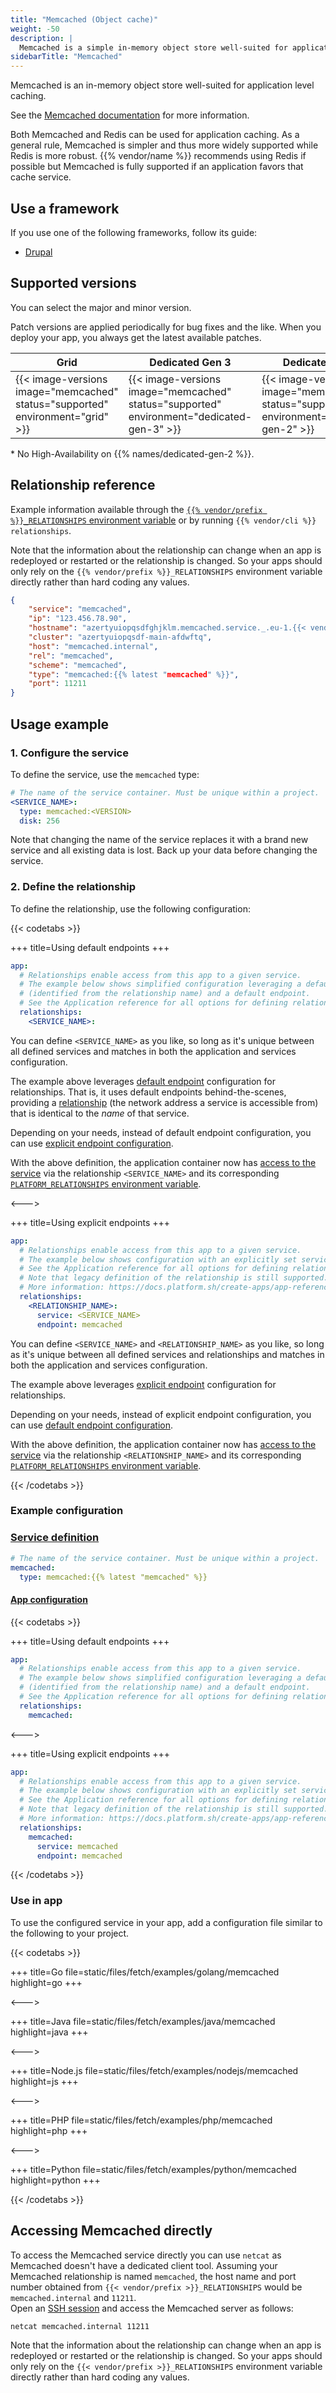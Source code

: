 ```yaml
---
title: "Memcached (Object cache)"
weight: -50
description: |
  Memcached is a simple in-memory object store well-suited for application level caching.
sidebarTitle: "Memcached"
---
```


Memcached is an in-memory object store well-suited for application level caching.

See the [Memcached documentation](https://memcached.org) for more information.

Both Memcached and Redis can be used for application caching. As a general rule, Memcached is simpler and thus more widely supported while Redis is more robust. {{% vendor/name %}} recommends using Redis if possible but Memcached is fully supported if an application favors that cache service.

## Use a framework

If you use one of the following frameworks, follow its guide:

- [Drupal](../guides/drupal/memcached.md)

## Supported versions

You can select the major and minor version.

Patch versions are applied periodically for bug fixes and the like. When you deploy your app, you always get the latest available patches.

<table>
    <thead>
        <tr>
            <th>Grid</th>
            <th>Dedicated Gen 3</th>
            <th>Dedicated Gen 2</th>
        </tr>
    </thead>
    <tbody>
        <tr>
            <td>{{< image-versions image="memcached" status="supported" environment="grid" >}}</td>
            <td>{{< image-versions image="memcached" status="supported" environment="dedicated-gen-3" >}}</td>
            <td>{{< image-versions image="memcached" status="supported" environment="dedicated-gen-2" >}}</thd>
        </tr>
    </tbody>
</table>

\* No High-Availability on {{% names/dedicated-gen-2 %}}.

## Relationship reference

Example information available through the [`{{% vendor/prefix %}}_RELATIONSHIPS` environment variable](/development/variables/use-variables.md#use-provided-variables)
or by running `{{% vendor/cli %}} relationships`.

Note that the information about the relationship can change when an app is redeployed or restarted or the relationship is changed.
So your apps should only rely on the `{{% vendor/prefix %}}_RELATIONSHIPS` environment variable directly rather than hard coding any values.

```json
{
    "service": "memcached",
    "ip": "123.456.78.90",
    "hostname": "azertyuiopqsdfghjklm.memcached.service._.eu-1.{{< vendor/urlraw "hostname" >}}",
    "cluster": "azertyuiopqsdf-main-afdwftq",
    "host": "memcached.internal",
    "rel": "memcached",
    "scheme": "memcached",
    "type": "memcached:{{% latest "memcached" %}}",
    "port": 11211
}
```

## Usage example

### 1. Configure the service

To define the service, use the `memcached` type:

```yaml {configFile="services"}
# The name of the service container. Must be unique within a project.
<SERVICE_NAME>:
  type: memcached:<VERSION>
  disk: 256
```

Note that changing the name of the service replaces it with a brand new service and all existing data is lost.
Back up your data before changing the service.

### 2. Define the relationship

To define the relationship, use the following configuration:

{{< codetabs >}}

+++
title=Using default endpoints
+++

```yaml {configFile="apps"}
app:
  # Relationships enable access from this app to a given service.
  # The example below shows simplified configuration leveraging a default service
  # (identified from the relationship name) and a default endpoint.
  # See the Application reference for all options for defining relationships and endpoints.
  relationships:
    <SERVICE_NAME>:
```

You can define `<SERVICE_NAME>` as you like, so long as it's unique between all defined services
and matches in both the application and services configuration.

The example above leverages [default endpoint](/create-apps/app-reference/single-runtime-image#relationships) configuration for relationships.
That is, it uses default endpoints behind-the-scenes, providing a [relationship](/create-apps/app-reference/single-runtime-image#relationships)
(the network address a service is accessible from) that is identical to the _name_ of that service.

Depending on your needs, instead of default endpoint configuration,
you can use [explicit endpoint configuration](/create-apps/app-reference/single-runtime-image#relationships).

With the above definition, the application container now has [access to the service](#use-in-app) via the relationship `<SERVICE_NAME>` and its corresponding [`PLATFORM_RELATIONSHIPS` environment variable](/development/variables/use-variables.md#use-provided-variables).

<--->

+++
title=Using explicit endpoints
+++

```yaml {configFile="apps"}
app:
  # Relationships enable access from this app to a given service.
  # The example below shows configuration with an explicitly set service name and endpoint.
  # See the Application reference for all options for defining relationships and endpoints.
  # Note that legacy definition of the relationship is still supported.
  # More information: https://docs.platform.sh/create-apps/app-reference/single-runtime-image.html#relationships
  relationships:
    <RELATIONSHIP_NAME>:
      service: <SERVICE_NAME>
      endpoint: memcached
```

You can define ``<SERVICE_NAME>`` and ``<RELATIONSHIP_NAME>`` as you like, so long as it's unique between all defined services and relationships
and matches in both the application and services configuration.

The example above leverages [explicit endpoint](/create-apps/app-reference/single-runtime-image#relationships) configuration for relationships.

Depending on your needs, instead of explicit endpoint configuration,
you can use [default endpoint configuration](/create-apps/app-reference/single-runtime-image#relationships).

With the above definition, the application container now has [access to the service](#use-in-app) via the relationship `<RELATIONSHIP_NAME>` and its corresponding [`PLATFORM_RELATIONSHIPS` environment variable](/development/variables/use-variables.md#use-provided-variables).

{{< /codetabs >}}

### Example configuration

### [Service definition](/add-services.html)

```yaml {configFile="services"}
# The name of the service container. Must be unique within a project.
memcached:
  type: memcached:{{% latest "memcached" %}}
```

#### [App configuration](/create-apps/_index.md)

{{< codetabs >}}

+++
title=Using default endpoints
+++

```yaml {configFile="apps"}
app:
  # Relationships enable access from this app to a given service.
  # The example below shows simplified configuration leveraging a default service
  # (identified from the relationship name) and a default endpoint.
  # See the Application reference for all options for defining relationships and endpoints.
  relationships:
    memcached:
```

<--->

+++
title=Using explicit endpoints
+++

```yaml {configFile="apps"}
app:
  # Relationships enable access from this app to a given service.
  # The example below shows configuration with an explicitly set service name and endpoint.
  # See the Application reference for all options for defining relationships and endpoints.
  # Note that legacy definition of the relationship is still supported.
  # More information: https://docs.platform.sh/create-apps/app-reference/single-runtime-image.html#relationships
  relationships:
    memcached:
      service: memcached
      endpoint: memcached
```

{{< /codetabs >}}


### Use in app

To use the configured service in your app, add a configuration file similar to the following to your project.

{{< codetabs >}}

+++
title=Go
file=static/files/fetch/examples/golang/memcached
highlight=go
+++

<--->

+++
title=Java
file=static/files/fetch/examples/java/memcached
highlight=java
+++

<--->

+++
title=Node.js
file=static/files/fetch/examples/nodejs/memcached
highlight=js
+++

<--->

+++
title=PHP
file=static/files/fetch/examples/php/memcached
highlight=php
+++

<--->

+++
title=Python
file=static/files/fetch/examples/python/memcached
highlight=python
+++

{{< /codetabs >}}

## Accessing Memcached directly

To access the Memcached service directly you can use `netcat` as Memcached doesn't have a dedicated client tool.
Assuming your Memcached relationship is named `memcached`, the host name and port number obtained from `{{< vendor/prefix >}}_RELATIONSHIPS` would be `memcached.internal` and `11211`.
<br>Open an [SSH session](/development/ssh/_index.md) and access the Memcached server as follows:

```bash {location="Terminal"}
netcat memcached.internal 11211
```

Note that the information about the relationship can change when an app is redeployed or restarted or the relationship is changed. So your apps should only rely on the `{{< vendor/prefix >}}_RELATIONSHIPS` environment variable directly rather than hard coding any values.
